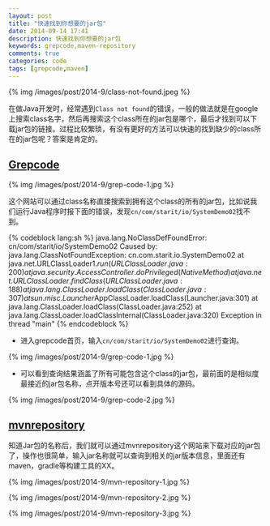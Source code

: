 ```yaml
---
layout: post
title: "快速找到你想要的jar包"
date: 2014-09-14 17:41
description: 快速找到你想要的jar包
keywords: grepcode,maven-repository
comments: true
categories: code
tags: [grepcode,maven]
---
```

  
{% img /images/post/2014-9/class-not-found.jpeg %}  
  
在做Java开发时，经常遇到`Class not found`的错误，一般的做法就是在google上搜索class名字，然后再搜索这个class所在的jar包是哪个，最后才找到可以下载jar包的链接。过程比较繁琐，有没有更好的方法可以快速的找到缺少的class所在的jar包呢？答案是肯定的。  
  
<!--more-->

## [Grepcode][grepcode]
  
{% img /images/post/2014-9/grep-code-1.jpg %}  
  
这个网站可以通过class名称直接搜索到拥有这个class的所有的jar包，比如说我们运行Java程序时报下面的错误，发现`cn/com/starit/io/SystemDemo02`找不到。  
  
{% codeblock lang:sh %}
java.lang.NoClassDefFoundError: cn/com/starit/io/SystemDemo02
Caused by: java.lang.ClassNotFoundException: cn.com.starit.io.SystemDemo02
    at java.net.URLClassLoader$1.run(URLClassLoader.java:200)
    at java.security.AccessController.doPrivileged(Native Method)
    at java.net.URLClassLoader.findClass(URLClassLoader.java:188)
    at java.lang.ClassLoader.loadClass(ClassLoader.java:307)
    at sun.misc.Launcher$AppClassLoader.loadClass(Launcher.java:301)
    at java.lang.ClassLoader.loadClass(ClassLoader.java:252)
    at java.lang.ClassLoader.loadClassInternal(ClassLoader.java:320)
Exception in thread "main" 
{% endcodeblock %}   
  
* 进入grepcode首页，输入`cn/com/starit/io/SystemDemo02`进行查询。
  
{% img /images/post/2014-9/grep-code-1.jpg %}  
  
* 可以看到查询结果涵盖了所有可能包含这个class的jar包，最前面的是相似度最接近的jar包名称，点开版本号还可以看到具体的源码。
  
{% img /images/post/2014-9/grep-code-2.jpg %}  
  
## [mvnrepository][mvn-repository]

知道Jar包的名称后，我们就可以通过mvnrepository这个网站来下载对应的jar包了，操作也很简单，输入jar名称就可以查询到相关的jar版本信息，里面还有maven，gradle等构建工具的XX。
  
{% img /images/post/2014-9/mvn-repository-1.jpg %}  
  
{% img /images/post/2014-9/mvn-repository-2.jpg %}  
  
{% img /images/post/2014-9/mvn-repository-3.jpg %}  
    

[grepcode]: http://grepcode.com/
[mvn-repository]: http://mvnrepository.com/
